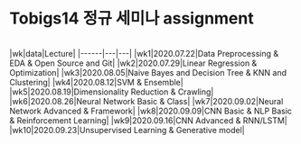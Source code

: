 # Tobigs14 정규 세미나 assignment
<br>
|wk|data|Lecture|
|------|---|---|
|wk1|2020.07.22|Data Preprocessing & EDA & Open Source and Git|
|wk2|2020.07.29|Linear Regression & Optimization|
|wk3|2020.08.05|Naive Bayes and Decision Tree & KNN and Clustering|
|wk4|2020.08.12|SVM & Ensemble|
|wk5|2020.08.19|Dimensionality Reduction & Crawling|
|wk6|2020.08.26|Neural Network Basic & Class|
|wk7|2020.09.02|Neural Network Advanced & Framework|
|wk8|2020.09.09|CNN Basic & NLP Basic & Reinforcement Learning|
|wk9|2020.09.16|CNN Advanced & RNN/LSTM|
|wk10|2020.09.23|Unsupervised Learning & Generative model|
